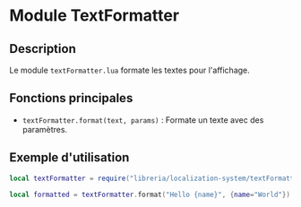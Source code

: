 # Module TextFormatter

## Description
Le module `textFormatter.lua` formate les textes pour l'affichage.

## Fonctions principales
- `textFormatter.format(text, params)` : Formate un texte avec des paramètres.

## Exemple d'utilisation
```lua
local textFormatter = require("libreria/localization-system/textFormatter")

local formatted = textFormatter.format("Hello {name}", {name="World"})
```
